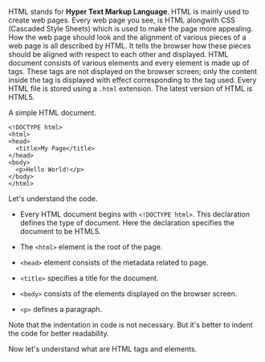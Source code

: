 
HTML stands for **Hyper Text Markup Language**. HTML is mainly used to create web pages. Every web page you see, is HTML alongwith CSS (Cascaded Style Sheets) which is used to make the page more appealing. How the web page should look and the alignment of various pieces of a web page is all described by HTML. It tells the browser how these pieces should be aligned with respect to each other and displayed. HTML document consists of various elements and every element is made up of tags. These tags are not displayed on the browser screen; only the content inside the tag is displayed with effect corresponding to the tag used. Every HTML file is stored using a `.html` extension. The latest version of HTML is HTML5.

A simple HTML document.
```
<!DOCTYPE html>
<html>
<head>
  <title>My Page</title>
</head>
<body>
  <p>Hello World!</p>
</body>
</html>
```

Let's understand the code.
* Every HTML document begins with `<!DOCTYPE html>`. This declaration defines the type of document. Here the declaration specifies the document to be HTML5.

* The `<html>` element is the root of the page.

* `<head>` element consists of the metadata related to page.

* `<title>` specifies a title for the document.

* `<body>` consists of the elements displayed on the browser screen.

* `<p>` defines a paragraph.

Note that the indentation in code is not necessary. But it's better to indent the code for better readability.

Now let's understand what are HTML tags and elements.
